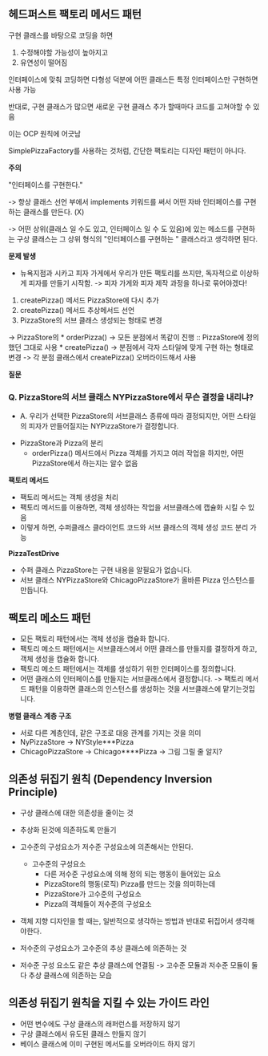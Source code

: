 ## 헤드퍼스트 팩토리 메서드 패턴


구현 클래스를 바탕으로 코딩을 하면
1. 수정해야할 가능성이 높아지고
2. 유연성이 떨어짐

인터페이스에 맞춰 코딩하면
다형성 덕분에 어떤 클래스든 특정 인터페이스만 구현하면 사용 가능

반대로, 구현 클래스가 많으면 새로운 구현 클래스 추가 할때마다 코드를 고쳐야할 수 있음

이는 OCP 원칙에 어긋남


SimplePizzaFactory를 사용하는 것처럼, 간단한 팩토리는 디자인 패턴이 아니다.

**주의**

"인터페이스를 구현한다."

-> 항상 클래스 선언 부에서 implements 키워드를 써서 어떤 자바 인터페이스를 구현하는 클래스를 만든다. (X)

-> 어떤 상위(클래스 일 수도 있고, 인터페이스 일 수 도 있음)에 있는 메소드를 구현하는 구상 클래스는
    그 상위 형식의 "인터페이스를 구현하는 " 클래스라고 생각하면 된다.


**문제 발생**

* 뉴욕지점과 시카고 피자 가게에서 우리가 만든 팩토리를 쓰지만, 독자적으로 이상하게 피자를 만들기 시작함.
-> 피자 가게와 피자 제작 과정을 하나로 묶어야겠다!

1. createPizza() 메서드 PizzaStore에 다시 추가
2. createPizza() 메서드 추상메서드 선언
3. PizzaStore의 서브 클래스 생성되는 형태로 변경


-> PizzaStore의
    * orderPizza() -> 모든 분점에서 똑같이 진행 :: PizzaStore에 정의했던 그대로 사용
    * createPizza() -> 분점에서 각자 스타일에 맞게 구현 하는 형태로 변경 -> 각 분점 클래스에서 createPizza() 오버라이드해서 사용



**질문**

### Q. PizzaStore의 서브 클래스 NYPizzaStore에서 무슨 결정을 내리냐?
* A. 우리가 선택한 PizzaStore의 서브클래스 종류에 따라 결정되지만, 어떤 스타일의 피자가 만들어질지는 NYPizzaStore가 결정합니다.

- PizzaStore과 Pizza의 분리
  - orderPizza() 메서드에서 Pizza 객체를 가지고 여러 작업을 하지만, 어떤 PizzaStore에서 하는지는 알수 없음


**팩토리 메서드**
* 팩토리 메서드는 객체 생성을 처리
* 팩토리 메서드를 이용하면, 객체 생성하는 작업을 서브클래스에 캡슐화 시킬 수 있음
* 이렇게 하면, 수퍼클래스 클라이언트 코드와 서브 클래스의 객체 생성 코드 분리 가능


**PizzaTestDrive**

* 수퍼 클래스 PizzaStore는 구현 내용을 알필요가 없습니다.
* 서브 클래스 NYPizzaStore와 ChicagoPizzaStore가 올바른 Pizza 인스턴스를 만듭니다.


## 팩토리 메소드 패턴
* 모든 팩토리 패턴에서는 객체 생성을 캡슐화 합니다.
* 팩토리 메소드 패턴에서는 서브클래스에서 어떤 클래스를 만들지를 결정하게 하고, 객체 생성을 캡슐화 합니다.
* 팩토리 메소드 패턴에서는 객체를 생성하기 위한 인터페이스를 정의합니다.
* 어떤 클래스의 인터페이스를 만들지는 서브클래스에서 결정합니다.
-> 팩토리 메서드 패턴을 이용하면 클래스의 인스턴스를 생성하는 것을 서브클래스에 맡기는것입니다.

**병렬 클래스 계층 구조**
* 서로 다른 계층인데, 같은 구조로 대응 관계를 가지는 것을 의미
* NyPizzaStore -> NYStyle***Pizza
* ChicagoPizzaStore -> Chicago****Pizza
->  그림 그릴 줄 알지?


## 의존성 뒤집기 원칙 (Dependency Inversion Principle)
* 구상 클래스에 대한 의존성을 줄이는 것
* 추상화 된것에 의존하도록 만들기
* 고수준의 구성요소가 저수준 구성요소에 의존해서는 안된다.
  * 고수준의 구성요소
    * 다른 저수준 구성요소에 의해 정의 되는 행동이 들어있는 요소
    * PizzaStore의 행동(로직) Pizza를 만드는 것을 의미하는데
    * PizzaStore가 고수준의 구성요소
    * Pizza의 객체들이 저수준의 구성요소

    
* 객체 지향 디자인을 할 때는, 일반적으로 생각하는 방법과 반대로 뒤집어서 생각해야한다.
* 저수준의 구성요소가 고수준의 추상 클래스에 의존하는 것
* 저수준 구성 요소도 같은 추상 클래스에 연결됨
-> 고수준 모듈과 저수준 모듈이 둘다 추상 클래스에 의존하는 모습


## 의존성 뒤집기 원칙을 지킬 수 있는 가이드 라인
* 어떤 변수에도 구상 클래스의 래퍼런스를 저장하지 않기
* 구상 클래스에서 유도된 클래스 만들지 않기
* 베이스 클래스에 이미 구현된 메서도를 오버라이드 하지 않기

